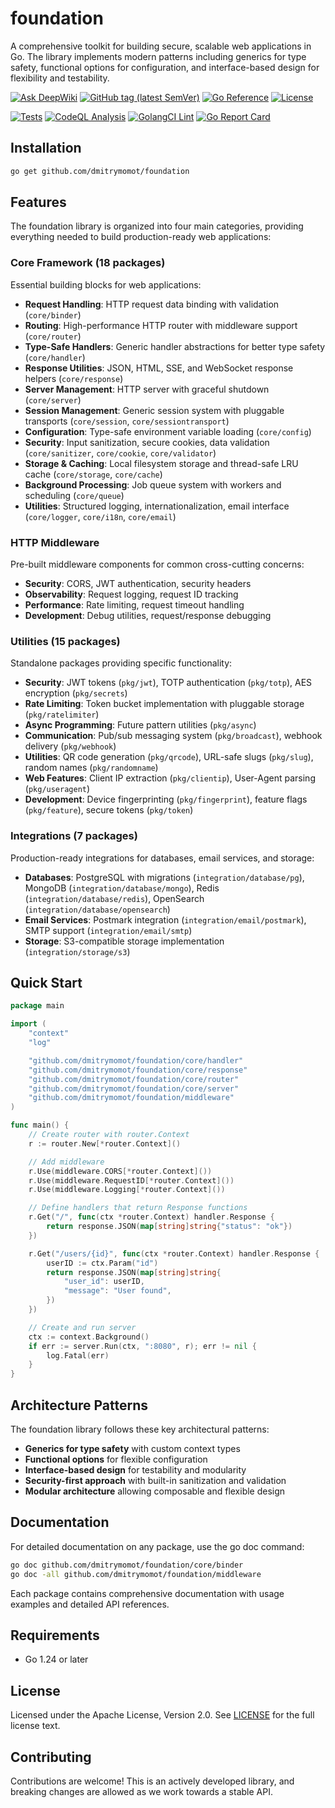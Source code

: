# foundation

A comprehensive toolkit for building secure, scalable web applications in Go. The library implements modern patterns including generics for type safety, functional options for configuration, and interface-based design for flexibility and testability.

[![Ask DeepWiki](https://deepwiki.com/badge.svg)](https://deepwiki.com/dmitrymomot/foundation)
[![GitHub tag (latest SemVer)](https://img.shields.io/github/tag/dmitrymomot/foundation)](https://github.com/dmitrymomot/foundation/tags)
[![Go Reference](https://pkg.go.dev/badge/github.com/dmitrymomot/foundation.svg)](https://pkg.go.dev/github.com/dmitrymomot/foundation)
[![License](https://img.shields.io/github/license/dmitrymomot/foundation)](https://github.com/dmitrymomot/foundation/blob/main/LICENSE)

[![Tests](https://github.com/dmitrymomot/foundation/actions/workflows/tests.yml/badge.svg)](https://github.com/dmitrymomot/foundation/actions/workflows/tests.yml)
[![CodeQL Analysis](https://github.com/dmitrymomot/foundation/actions/workflows/codeql.yml/badge.svg)](https://github.com/dmitrymomot/foundation/actions/workflows/codeql.yml)
[![GolangCI Lint](https://github.com/dmitrymomot/foundation/actions/workflows/golangci-lint.yml/badge.svg)](https://github.com/dmitrymomot/foundation/actions/workflows/golangci-lint.yml)
[![Go Report Card](https://goreportcard.com/badge/github.com/dmitrymomot/foundation)](https://goreportcard.com/report/github.com/dmitrymomot/foundation)

## Installation

```bash
go get github.com/dmitrymomot/foundation
```

## Features

The foundation library is organized into four main categories, providing everything needed to build production-ready web applications:

### Core Framework (18 packages)

Essential building blocks for web applications:

- **Request Handling**: HTTP request data binding with validation (`core/binder`)
- **Routing**: High-performance HTTP router with middleware support (`core/router`)
- **Type-Safe Handlers**: Generic handler abstractions for better type safety (`core/handler`)
- **Response Utilities**: JSON, HTML, SSE, and WebSocket response helpers (`core/response`)
- **Server Management**: HTTP server with graceful shutdown (`core/server`)
- **Session Management**: Generic session system with pluggable transports (`core/session`, `core/sessiontransport`)
- **Configuration**: Type-safe environment variable loading (`core/config`)
- **Security**: Input sanitization, secure cookies, data validation (`core/sanitizer`, `core/cookie`, `core/validator`)
- **Storage & Caching**: Local filesystem storage and thread-safe LRU cache (`core/storage`, `core/cache`)
- **Background Processing**: Job queue system with workers and scheduling (`core/queue`)
- **Utilities**: Structured logging, internationalization, email interface (`core/logger`, `core/i18n`, `core/email`)

### HTTP Middleware

Pre-built middleware components for common cross-cutting concerns:

- **Security**: CORS, JWT authentication, security headers
- **Observability**: Request logging, request ID tracking
- **Performance**: Rate limiting, request timeout handling
- **Development**: Debug utilities, request/response debugging

### Utilities (15 packages)

Standalone packages providing specific functionality:

- **Security**: JWT tokens (`pkg/jwt`), TOTP authentication (`pkg/totp`), AES encryption (`pkg/secrets`)
- **Rate Limiting**: Token bucket implementation with pluggable storage (`pkg/ratelimiter`)
- **Async Programming**: Future pattern utilities (`pkg/async`)
- **Communication**: Pub/sub messaging system (`pkg/broadcast`), webhook delivery (`pkg/webhook`)
- **Utilities**: QR code generation (`pkg/qrcode`), URL-safe slugs (`pkg/slug`), random names (`pkg/randomname`)
- **Web Features**: Client IP extraction (`pkg/clientip`), User-Agent parsing (`pkg/useragent`)
- **Development**: Device fingerprinting (`pkg/fingerprint`), feature flags (`pkg/feature`), secure tokens (`pkg/token`)

### Integrations (7 packages)

Production-ready integrations for databases, email services, and storage:

- **Databases**: PostgreSQL with migrations (`integration/database/pg`), MongoDB (`integration/database/mongo`), Redis (`integration/database/redis`), OpenSearch (`integration/database/opensearch`)
- **Email Services**: Postmark integration (`integration/email/postmark`), SMTP support (`integration/email/smtp`)
- **Storage**: S3-compatible storage implementation (`integration/storage/s3`)

## Quick Start

```go
package main

import (
	"context"
	"log"

	"github.com/dmitrymomot/foundation/core/handler"
	"github.com/dmitrymomot/foundation/core/response"
	"github.com/dmitrymomot/foundation/core/router"
	"github.com/dmitrymomot/foundation/core/server"
	"github.com/dmitrymomot/foundation/middleware"
)

func main() {
	// Create router with router.Context
	r := router.New[*router.Context]()

	// Add middleware
	r.Use(middleware.CORS[*router.Context]())
	r.Use(middleware.RequestID[*router.Context]())
	r.Use(middleware.Logging[*router.Context]())

	// Define handlers that return Response functions
	r.Get("/", func(ctx *router.Context) handler.Response {
		return response.JSON(map[string]string{"status": "ok"})
	})

	r.Get("/users/{id}", func(ctx *router.Context) handler.Response {
		userID := ctx.Param("id")
		return response.JSON(map[string]string{
			"user_id": userID,
			"message": "User found",
		})
	})

	// Create and run server
	ctx := context.Background()
	if err := server.Run(ctx, ":8080", r); err != nil {
		log.Fatal(err)
	}
}
```

## Architecture Patterns

The foundation library follows these key architectural patterns:

- **Generics for type safety** with custom context types
- **Functional options** for flexible configuration
- **Interface-based design** for testability and modularity
- **Security-first approach** with built-in sanitization and validation
- **Modular architecture** allowing composable and flexible design

## Documentation

For detailed documentation on any package, use the go doc command:

```bash
go doc github.com/dmitrymomot/foundation/core/binder
go doc -all github.com/dmitrymomot/foundation/middleware
```

Each package contains comprehensive documentation with usage examples and detailed API references.

## Requirements

- Go 1.24 or later

## License

Licensed under the Apache License, Version 2.0. See [LICENSE](LICENSE) for the full license text.

## Contributing

Contributions are welcome! This is an actively developed library, and breaking changes are allowed as we work towards a stable API.